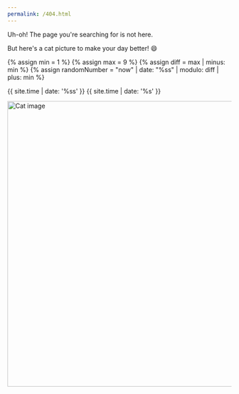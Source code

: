 ```yaml
---
permalink: /404.html
---
```


Uh-oh! The page you're searching for is not here.

But here's a cat picture to make your day better! 😄

{% assign min = 1 %}
{% assign max = 9 %}
{% assign diff = max | minus: min %}
{% assign randomNumber = "now" | date: "%ss" | modulo: diff | plus: min %}

{{ site.time | date: '%ss' }}
{{ site.time | date: '%s' }}

<img src="/assets/images/cats/cat{{ randomNumber }}.jpg" alt="Cat image" width="960" height="640">
